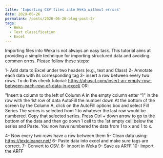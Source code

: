 ```yaml
---
title: 'Importing CSV files into Weka without errors'
date: 2020-06-26
permalink: /posts/2020-06-26-blog-post-2/
tags:
  - Weka
  - Text classification
  - Excel
---
```


Importing files into Weka is not always an easy task. This tutorial aims at providing a simple technique for importing structured data and avoiding common erros. 
Please follow these steps: 

1- Add data to Excel under two headers (e.g., text and Class)
2- Annotate each data with its corresponding tag
3- insert a row between every two rows. To do this check tutorial: https://uhasct.com/insert-an-empty-row-between-each-row-of-data-in-excel/ 
OR: 

"Insert a column to the left of Column A
In the empty column enter “1” in the row with the 1st row of data
AutoFill the number down
At the bottom of the screen by the Column A, click on the AutoFill options box and select Fill Series
The series is selected from 1 to whatever the last row would be numbered. Copy that selected series.
Press Ctrl + down arrow to go to the bottom of the data and then go down 1 cell to the 1st empty cell below the series and Paste.
You now have numbered the data from 1 to x and 1 to x.
 
4- Now every two rows have a row between them
5- Clean data using: https://textcleaner.net/ 
6- Paste data into excel and make sure tags are correct.
7- Convert to CSV.
8- Import in Weka
9- Save as ARFF 
10- Import the ARFF
